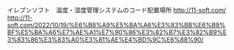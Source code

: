 イレブンソフト　温度・湿度管理システムのコード配置場所
http://11-soft.com/
http://11-soft.com/2022/10/19/%E6%B8%A9%E5%BA%A6%E3%83%BB%E6%B9%BF%E5%BA%A6%E7%AE%A1%E7%90%86%E3%82%B7%E3%82%B9%E3%83%86%E3%83%A0%E3%81%AE%E4%BD%9C%E6%88%90/
